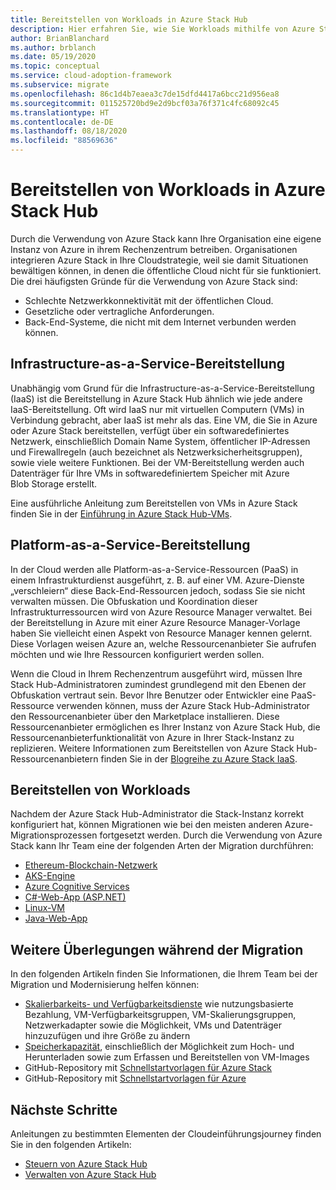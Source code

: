 ```yaml
---
title: Bereitstellen von Workloads in Azure Stack Hub
description: Hier erfahren Sie, wie Sie Workloads mithilfe von Azure Stack Hub in Ihrem Rechenzentrum bereitstellen.
author: BrianBlanchard
ms.author: brblanch
ms.date: 05/19/2020
ms.topic: conceptual
ms.service: cloud-adoption-framework
ms.subservice: migrate
ms.openlocfilehash: 86c1d4b7eaea3c7de15dfd4417a6bcc21d956ea8
ms.sourcegitcommit: 011525720bd9e2d9bcf03a76f371c4fc68092c45
ms.translationtype: HT
ms.contentlocale: de-DE
ms.lasthandoff: 08/18/2020
ms.locfileid: "88569636"
---
```

# <a name="deploy-workloads-to-azure-stack-hub"></a>Bereitstellen von Workloads in Azure Stack Hub

Durch die Verwendung von Azure Stack kann Ihre Organisation eine eigene Instanz von Azure in ihrem Rechenzentrum betreiben. Organisationen integrieren Azure Stack in Ihre Cloudstrategie, weil sie damit Situationen bewältigen können, in denen die öffentliche Cloud nicht für sie funktioniert. Die drei häufigsten Gründe für die Verwendung von Azure Stack sind:

- Schlechte Netzwerkkonnektivität mit der öffentlichen Cloud.
- Gesetzliche oder vertragliche Anforderungen.
- Back-End-Systeme, die nicht mit dem Internet verbunden werden können.

## <a name="infrastructure-as-a-service-deployment"></a>Infrastructure-as-a-Service-Bereitstellung

Unabhängig vom Grund für die Infrastructure-as-a-Service-Bereitstellung (IaaS) ist die Bereitstellung in Azure Stack Hub ähnlich wie jede andere IaaS-Bereitstellung. Oft wird IaaS nur mit virtuellen Computern (VMs) in Verbindung gebracht, aber IaaS ist mehr als das. Eine VM, die Sie in Azure oder Azure Stack bereitstellen, verfügt über ein softwaredefiniertes Netzwerk, einschließlich Domain Name System, öffentlicher IP-Adressen und Firewallregeln (auch bezeichnet als Netzwerksicherheitsgruppen), sowie viele weitere Funktionen. Bei der VM-Bereitstellung werden auch Datenträger für Ihre VMs in softwaredefiniertem Speicher mit Azure Blob Storage erstellt.

Eine ausführliche Anleitung zum Bereitstellen von VMs in Azure Stack finden Sie in der [Einführung in Azure Stack Hub-VMs](/azure-stack/user/azure-stack-compute-overview?view=azs-2002).

## <a name="platform-as-a-service-deployment"></a>Platform-as-a-Service-Bereitstellung

In der Cloud werden alle Platform-as-a-Service-Ressourcen (PaaS) in einem Infrastrukturdienst ausgeführt, z. B. auf einer VM. Azure-Dienste „verschleiern“ diese Back-End-Ressourcen jedoch, sodass Sie sie nicht verwalten müssen. Die Obfuskation und Koordination dieser Infrastrukturressourcen wird von Azure Resource Manager verwaltet. Bei der Bereitstellung in Azure mit einer Azure Resource Manager-Vorlage haben Sie vielleicht einen Aspekt von Resource Manager kennen gelernt. Diese Vorlagen weisen Azure an, welche Ressourcenanbieter Sie aufrufen möchten und wie Ihre Ressourcen konfiguriert werden sollen.

Wenn die Cloud in Ihrem Rechenzentrum ausgeführt wird, müssen Ihre Stack Hub-Administratoren zumindest grundlegend mit den Ebenen der Obfuskation vertraut sein. Bevor Ihre Benutzer oder Entwickler eine PaaS-Ressource verwenden können, muss der Azure Stack Hub-Administrator den Ressourcenanbieter über den Marketplace installieren. Diese Ressourcenanbieter ermöglichen es Ihrer Instanz von Azure Stack Hub, die Ressourcenanbieterfunktionalität von Azure in Ihrer Stack-Instanz zu replizieren. Weitere Informationen zum Bereitstellen von Azure Stack Hub-Ressourcenanbietern finden Sie in der [Blogreihe zu Azure Stack IaaS](https://azure.microsoft.com/blog/azure-stack-iaas-part-one/).

## <a name="deploy-workloads"></a>Bereitstellen von Workloads

Nachdem der Azure Stack Hub-Administrator die Stack-Instanz korrekt konfiguriert hat, können Migrationen wie bei den meisten anderen Azure-Migrationsprozessen fortgesetzt werden. Durch die Verwendung von Azure Stack kann Ihr Team eine der folgenden Arten der Migration durchführen:

<!-- cSpell:ignore howto -->

- [Ethereum-Blockchain-Netzwerk](/azure-stack/user/azure-stack-ethereum?view=azs-2002)
- [AKS-Engine](/azure-stack/user/azure-stack-kubernetes-aks-engine-overview?view=azs-2002)
- [Azure Cognitive Services](/azure-stack/user/azure-stack-solution-template-cognitive-services?view=azs-2002)
- [C#-Web-App (ASP.NET)](/azure-stack/user/azure-stack-dev-start-howto-vm-dotnet?view=azs-2002)
- [Linux-VM](/azure-stack/user/azure-stack-dev-start-howto-deploy-linux?view=azs-2002)
- [Java-Web-App](/azure-stack/user/azure-stack-dev-start-howto-vm-java?view=azs-2002)

## <a name="additional-considerations-during-migration"></a>Weitere Überlegungen während der Migration

In den folgenden Artikeln finden Sie Informationen, die Ihrem Team bei der Migration und Modernisierung helfen können:

- [Skalierbarkeits- und Verfügbarkeitsdienste](https://azure.microsoft.com/blog/azure-stack-iaas-part-six/) wie nutzungsbasierte Bezahlung, VM-Verfügbarkeitsgruppen, VM-Skalierungsgruppen, Netzwerkadapter sowie die Möglichkeit, VMs und Datenträger hinzuzufügen und ihre Größe zu ändern
- [Speicherkapazität](https://azure.microsoft.com/blog/azure-stack-iaas-part-3/), einschließlich der Möglichkeit zum Hoch- und Herunterladen sowie zum Erfassen und Bereitstellen von VM-Images
- GitHub-Repository mit [Schnellstartvorlagen für Azure Stack](https://github.com/Azure/AzureStack-QuickStart-Templates)
- GitHub-Repository mit [Schnellstartvorlagen für Azure](https://github.com/Azure/Azure-QuickStart-Templates)

## <a name="next-steps"></a>Nächste Schritte

Anleitungen zu bestimmten Elementen der Cloudeinführungsjourney finden Sie in den folgenden Artikeln:

- [Steuern von Azure Stack Hub](./govern.md)
- [Verwalten von Azure Stack Hub](./manage.md)
